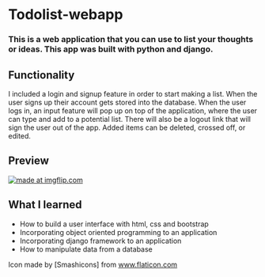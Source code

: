 # Todolist-webapp

### This is a web application that you can use to list your thoughts or ideas. This app was built with python and django.

## Functionality
I included a login and signup feature in order to start making a list. When the user signs up their account gets stored into the database. When the user logs in, an input feature will pop up on top of the application, where the user can type and add to a potential list. There will also be a logout link that will sign the user out of the app. Added items can be deleted, crossed off, or 
edited.

## Preview
<a href="https://imgflip.com/gif/3oj2x0"><img src="https://i.imgflip.com/3oj2x0.gif" title="made at imgflip.com"/></a>

## What I learned
- How to build a user interface with html, css and bootstrap
- Incorporating object oriented programming to an application
- Incorporating django framework to an application
- How to manipulate data from a database


Icon made by [Smashicons] from www.flaticon.com
